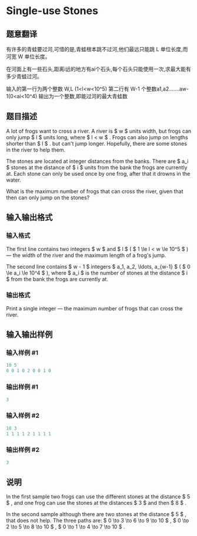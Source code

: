 # Single-use Stones

## 题意翻译

有许多的青蛙要过河,可惜的是,青蛙根本跳不过河,他们最远只能跳 L 单位长度,而河宽 W 单位长度。

在河面上有一些石头,距离i远的地方有ai个石头,每个石头只能使用一次,求最大能有多少青蛙过河。

输入的第一行为两个整数 W,L (1<l<w<10^5) 第二行有 W-1 个整数a1,a2.......aw-1(0<ai<10^4) 输出为一个整数,即能过河的最大青蛙数

## 题目描述

A lot of frogs want to cross a river. A river is $ w $ units width, but frogs can only jump $ l $ units long, where $ l < w $ . Frogs can also jump on lengths shorter than $ l $ . but can't jump longer. Hopefully, there are some stones in the river to help them.

The stones are located at integer distances from the banks. There are $ a_i $ stones at the distance of $ i $ units from the bank the frogs are currently at. Each stone can only be used once by one frog, after that it drowns in the water.

What is the maximum number of frogs that can cross the river, given that then can only jump on the stones?

## 输入输出格式

### 输入格式

The first line contains two integers $ w $ and $ l $ ( $ 1 \le l < w \le 10^5 $ ) — the width of the river and the maximum length of a frog's jump.

The second line contains $ w - 1 $ integers $ a_1, a_2, \ldots, a_{w-1} $ ( $ 0 \le a_i \le 10^4 $ ), where $ a_i $ is the number of stones at the distance $ i $ from the bank the frogs are currently at.

### 输出格式

Print a single integer — the maximum number of frogs that can cross the river.

## 输入输出样例

### 输入样例 #1

```cpp
10 5
0 0 1 0 2 0 0 1 0

```
### 输出样例 #1

```cpp
3

```
### 输入样例 #2

```cpp
10 3
1 1 1 1 2 1 1 1 1

```
### 输出样例 #2

```cpp
3

```
## 说明

In the first sample two frogs can use the different stones at the distance $ 5 $ , and one frog can use the stones at the distances $ 3 $ and then $ 8 $ .

In the second sample although there are two stones at the distance $ 5 $ , that does not help. The three paths are: $ 0 \to 3 \to 6 \to 9 \to 10 $ , $ 0 \to 2 \to 5 \to 8 \to 10 $ , $ 0 \to 1 \to 4 \to 7 \to 10 $ .

